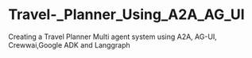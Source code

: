 # Travel-_Planner_Using_A2A_AG_UI
Creating a Travel Planner Multi agent system using A2A, AG-UI, Crewwai,Google ADK and Langgraph
